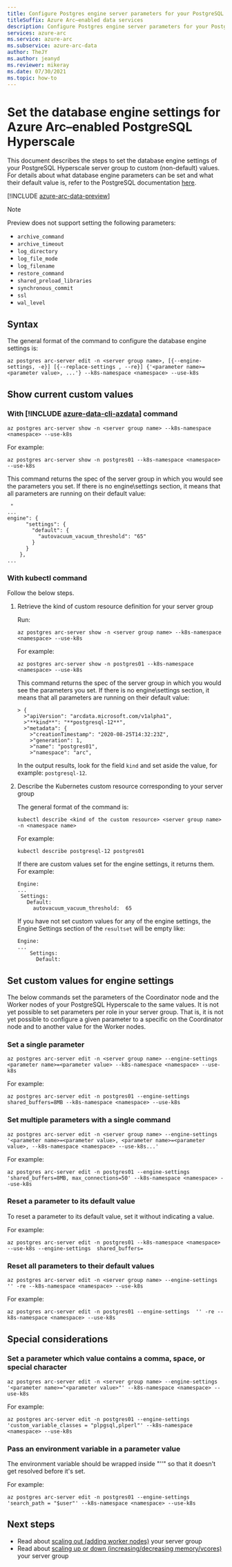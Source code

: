 ```yaml
--- 
title: Configure Postgres engine server parameters for your PostgreSQL Hyperscale server group on Azure Arc
titleSuffix: Azure Arc–enabled data services
description: Configure Postgres engine server parameters for your PostgreSQL Hyperscale server group on Azure Arc
services: azure-arc
ms.service: azure-arc
ms.subservice: azure-arc-data
author: TheJY
ms.author: jeanyd
ms.reviewer: mikeray
ms.date: 07/30/2021
ms.topic: how-to
---
```


# Set the database engine settings for Azure Arc–enabled PostgreSQL Hyperscale

This document describes the steps to set the database engine settings of your PostgreSQL Hyperscale server group to custom (non-default) values. For details about what database engine parameters can be set and what their default value is, refer to the PostgreSQL documentation [here](https://www.postgresql.org/docs/current/runtime-config.html).

[!INCLUDE [azure-arc-data-preview](../../../includes/azure-arc-data-preview.md)]

> [!NOTE]
> Preview does not support setting the following parameters: 
>
> - `archive_command`
> - `archive_timeout`
> - `log_directory`
> - `log_file_mode`
> - `log_filename`
> - `restore_command`
> - `shared_preload_libraries`
> - `synchronous_commit`
> - `ssl`
> - `wal_level`

## Syntax

The general format of the command to configure the database engine settings is:

```azurecli
az postgres arc-server edit -n <server group name>, [{--engine-settings, -e}] [{--replace-settings , --re}] {'<parameter name>=<parameter value>, ...'} --k8s-namespace <namespace> --use-k8s
```

## Show current custom values

### With [!INCLUDE [azure-data-cli-azdata](../../../includes/azure-data-cli-azdata.md)] command

```azurecli
az postgres arc-server show -n <server group name> --k8s-namespace <namespace> --use-k8s
```

For example:

```azurecli
az postgres arc-server show -n postgres01 --k8s-namespace <namespace> --use-k8s 
```

This command returns the spec of the server group in which you would see the parameters you set. If there is no engine\settings section, it means that all parameters are running on their default value:

```console
 "
...
engine": {
      "settings": {
        "default": {
          "autovacuum_vacuum_threshold": "65"
        }
      }
    },
...
```

### With kubectl command

Follow the below steps.

1. Retrieve the kind of custom resource definition for your server group

   Run:

   ```azurecli
   az postgres arc-server show -n <server group name> --k8s-namespace <namespace> --use-k8s
   ```

   For example:

   ```azurecli
   az postgres arc-server show -n postgres01 --k8s-namespace <namespace> --use-k8s
   ```

   This command returns the spec of the server group in which you would see the parameters you set. If there is no engine\settings section, it means that all parameters are running on their default value:

   ```output
   > {
     >"apiVersion": "arcdata.microsoft.com/v1alpha1",
     >"**kind**": "**postgresql-12**",
     >"metadata": {
       >"creationTimestamp": "2020-08-25T14:32:23Z",
       >"generation": 1,
       >"name": "postgres01",
       >"namespace": "arc",  
   ```

   In the output results, look for the field `kind` and set aside the value, for example: `postgresql-12`.

2. Describe the Kubernetes custom resource corresponding to your server group 

   The general format of the command is:

   ```console
   kubectl describe <kind of the custom resource> <server group name> -n <namespace name>
   ```

   For example:

   ```console
   kubectl describe postgresql-12 postgres01
   ```

   If there are custom values set for the engine settings, it returns them. For example:

   ```output
   Engine:
   ...
    Settings:
      Default:
        autovacuum_vacuum_threshold:  65
   ```

   If you have not set custom values for any of the engine settings, the Engine Settings section of the `resultset` will be empty like:

   ```output
   Engine:
   ...
       Settings:
         Default:
   ```

## Set custom values for engine settings

The below commands set the parameters of the Coordinator node and the Worker nodes of your PostgreSQL Hyperscale to the same values. It is not yet possible to set parameters per role in your server group. That is, it is not yet possible to configure a given parameter to a specific on the Coordinator node and to another value for the Worker nodes.

### Set a single parameter

```azurecli
az postgres arc-server edit -n <server group name> --engine-settings  <parameter name>=<parameter value> --k8s-namespace <namespace> --use-k8s
```

For example:

```azurecli
az postgres arc-server edit -n postgres01 --engine-settings  shared_buffers=8MB --k8s-namespace <namespace> --use-k8s
```

### Set multiple parameters with a single command

```azurecli
az postgres arc-server edit -n <server group name> --engine-settings  '<parameter name>=<parameter value>, <parameter name>=<parameter value>, --k8s-namespace <namespace> --use-k8s...'
```

For example:

```azurecli
az postgres arc-server edit -n postgres01 --engine-settings  'shared_buffers=8MB, max_connections=50' --k8s-namespace <namespace> --use-k8s
```

### Reset a parameter to its default value

To reset a parameter to its default value, set it without indicating a value. 

For example:

```azurecli
az postgres arc-server edit -n postgres01 --k8s-namespace <namespace> --use-k8s --engine-settings  shared_buffers=
```

### Reset all parameters to their default values

```azurecli
az postgres arc-server edit -n <server group name> --engine-settings  '' -re --k8s-namespace <namespace> --use-k8s
```

For example:

```azurecli
az postgres arc-server edit -n postgres01 --engine-settings  '' -re --k8s-namespace <namespace> --use-k8s
```

## Special considerations

### Set a parameter which value contains a comma, space, or special character

```azurecli
az postgres arc-server edit -n <server group name> --engine-settings  '<parameter name>="<parameter value>"' --k8s-namespace <namespace> --use-k8s
```

For example:

```azurecli
az postgres arc-server edit -n postgres01 --engine-settings  'custom_variable_classes = "plpgsql,plperl"' --k8s-namespace <namespace> --use-k8s
```

### Pass an environment variable in a parameter value

The environment variable should be wrapped inside "''" so that it doesn't get resolved before it's set.

For example: 

```azurecli
az postgres arc-server edit -n postgres01 --engine-settings  'search_path = "$user"' --k8s-namespace <namespace> --use-k8s
```

## Next steps
- Read about [scaling out (adding worker nodes)](scale-out-in-postgresql-hyperscale-server-group.md) your server group
- Read about [scaling up or down (increasing/decreasing memory/vcores)](scale-up-down-postgresql-hyperscale-server-group-using-cli.md) your server group
